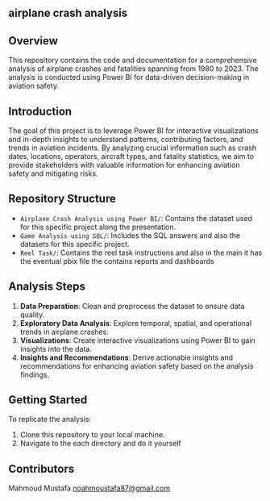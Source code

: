 ## airplane crash analysis

## Overview
This repository contains the code and documentation for a comprehensive analysis of airplane crashes and fatalities spanning from 1980 to 2023. The analysis is conducted using Power BI for data-driven decision-making in aviation safety.

## Introduction
The goal of this project is to leverage Power BI for interactive visualizations and in-depth insights to understand patterns, contributing factors, and trends in aviation incidents. By analyzing crucial information such as crash dates, locations, operators, aircraft types, and fatality statistics, we aim to provide stakeholders with valuable information for enhancing aviation safety and mitigating risks.

## Repository Structure
- `Airplane Crash Analysis using Power BI/`: Contains the dataset used for this specific project along the presentation.
- `Game Analysis using SQL/`: Includes the SQL answers and also the datasets for this specific project.
- `Reel Task/`: Contains the reel task instructions
and also in the main it has the eventual pbix file the contains reports and dashboards

## Analysis Steps
1. **Data Preparation**: Clean and preprocess the dataset to ensure data quality.
2. **Exploratory Data Analysis**: Explore temporal, spatial, and operational trends in airplane crashes.
3. **Visualizations**: Create interactive visualizations using Power BI to gain insights into the data.
4. **Insights and Recommendations**: Derive actionable insights and recommendations for enhancing aviation safety based on the analysis findings.

## Getting Started
To replicate the analysis:
1. Clone this repository to your local machine.
2. Navigate to the each directory and do it yourself

## Contributors
Mahmoud Mustafa noahmoustafa87@gmail.com
